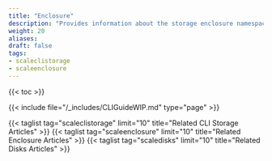 ```yaml
---
title: "Enclosure"
description: "Provides information about the storage enclosure namespace in the TrueNAS CLI. Includes command syntax and common commands."
weight: 20
aliases:
draft: false
tags:
- scaleclistorage
- scaleenclosure
---
```


{{< toc >}}

{{< include file="/_includes/CLIGuideWIP.md" type="page" >}}

{{< taglist tag="scaleclistorage" limit="10" title="Related CLI Storage Articles" >}}
{{< taglist tag="scaleenclosure" limit="10" title="Related Enclosure Articles" >}}
{{< taglist tag="scaledisks" limit="10" title="Related Disks Articles" >}}